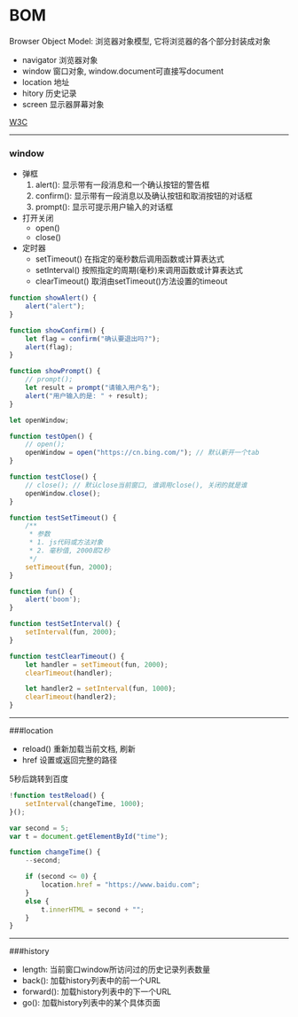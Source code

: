 # BOM

Browser Object Model: 浏览器对象模型, 它将浏览器的各个部分封装成对象  

- navigator 浏览器对象
- window 窗口对象, window.document可直接写document
- location 地址
- hitory 历史记录
- screen 显示器屏幕对象  

[W3C](https://www.w3school.com.cn/jsref/dom_obj_window.asp)

------------------

### window 
- 弹框
    1. alert(): 显示带有一段消息和一个确认按钮的警告框
    2. confirm(): 显示带有一段消息以及确认按钮和取消按钮的对话框
    3. prompt(): 显示可提示用户输入的对话框    
- 打开关闭
    - open()
    - close()
- 定时器
    - setTimeout() 在指定的毫秒数后调用函数或计算表达式
    - setInterval()  按照指定的周期(毫秒)来调用函数或计算表达式
    - clearTimeout() 取消由setTimeout()方法设置的timeout

```js
function showAlert() {
    alert("alert");
}

function showConfirm() {
    let flag = confirm("确认要退出吗?");
    alert(flag);
}

function showPrompt() {
    // prompt();
    let result = prompt("请输入用户名");
    alert("用户输入的是: " + result);
}

let openWindow;

function testOpen() {
    // open();
    openWindow = open("https://cn.bing.com/"); // 默认新开一个tab
}

function testClose() {
    // close(); // 默认close当前窗口, 谁调用close(), 关闭的就是谁
    openWindow.close();
}

function testSetTimeout() {
    /**
     * 参数
     * 1. js代码或方法对象
     * 2. 毫秒值, 2000即2秒
     */
    setTimeout(fun, 2000);
}

function fun() {
    alert('boom');
}

function testSetInterval() {
    setInterval(fun, 2000);
}

function testClearTimeout() {
    let handler = setTimeout(fun, 2000);
    clearTimeout(handler);

    let handler2 = setInterval(fun, 1000);
    clearTimeout(handler2);
}
```

------------------

###location  

- reload() 重新加载当前文档, 刷新
- href 设置或返回完整的路径  

5秒后跳转到百度
```js
!function testReload() {
    setInterval(changeTime, 1000);
}();

var second = 5;
var t = document.getElementById("time");

function changeTime() {
    --second;

    if (second <= 0) {
        location.href = "https://www.baidu.com";
    }
    else {
        t.innerHTML = second + "";
    }
}
```

------------------

###history
- length: 当前窗口window所访问过的历史记录列表数量
- back(): 加载history列表中的前一个URL
- forward(): 加载history列表中的下一个URL
- go(): 加载history列表中的某个具体页面  


